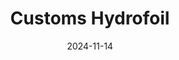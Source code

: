 ---
title: Customs Hydrofoil
fulltitle: Customs Hydrofoil
date: 2024-11-14
tags:
- 2024
characters: null
categories:
- infographics
- machines & vehicles
- police & military
keywords:
- 2024
rgb: 134, 175, 187
url: /stories/hydrofoil/
image: /images/fullres/hydrofoil.jpg
caption: Municipal-class Littoral Customs Hydrofoil in service with the Marine Services.
---